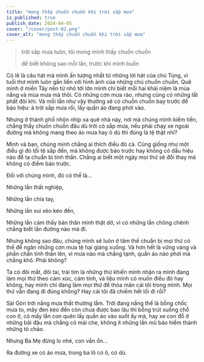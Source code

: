 ```yaml
---
title: "mong thấy chuồn chuồn khi trời sắp mưa"
is_published: true
publish_date: 2024-04-05
cover: "/cover/post-02.png"
cover_alt: "mong thấy chuồn chuồn khi trời sắp mưa"
---
```


> trời sắp mưa tuôn, tôi mong mình thấy chuồn chuồn
>
> để biết không sao mỗi lần, trước khi mình buồn

Có lẽ là câu hát mà mình ấn tượng nhất từ những lời hát của chú Tùng, vì tuổi thơ mình luôn gắn liền với hình ảnh của những chú chuồn chuồn. Quê mình ở miền Tây nên từ nhỏ tới lớn mình chỉ biết mỗi hai khái niệm là mùa nắng và mùa mưa mà thôi. Có những cơn mưa rào, nhưng cũng có những lất phất đôi khi. Và mỗi lần như vậy thường sẽ có chuồn chuồn bay trước để báo hiệu: à trời sắp mưa rồi, lấy quần áo đang phơi vào.

Nhưng ở thành phố nhộn nhịp xa quê nhà này, nơi mà chúng mình kiếm tiền, chẳng thấy chuồn chuồn đâu dù trời có sắp mưa, nếu phải chạy xe ngoài đường mà không mang theo áo mưa hay ô dù thì đúng là tệ thật nhỉ?

Mình và bạn, chúng mình chẳng ai thích điều đó cả. Cũng giống như một điều gì đó tồi tệ sắp đến, mà không được báo trước hay không có dấu hiệu nào để ta chuẩn bị tinh thần. Chẳng ai biết một ngày mọi thứ sẽ đổi thay mà không có điềm báo trước.

Đối với chúng mình, đó có thể là…

Những lần thất nghiệp,

Những lần chia tay,

Những lần xui xẻo kéo đến,

Những lần cảm thấy bản thân mình thật dở, vì có những lần chông chênh chẳng biết lần đường nào mà đi.

Nhưng không sao đâu, chúng mình sẽ luôn ở tâm thế chuẩn bị mọi thứ có thể để ngăn những cơn mưa tệ hại giáng xuống. Và hơn hết là vững vàng và phấn chấn tinh thần lên, vì mưa nào mà chẳng tạnh, quần áo nào phơi mà chẳng khô. Phải không?

Ta có đôi mắt, đôi tai, trái tim là những thứ khiến mình nhận ra mình đang làm mọi thứ theo cảm xúc, cảm tính, và liệu mình có muốn điều đó hay không, hay mình chỉ đang làm mọi thứ để thỏa mãn cái tôi trong mình. Mọi thứ vẫn đang đi đúng không? Hay cái tôi đã chiếm hết lối đi rồi?

Sài Gòn trời nắng mưa thất thường lắm. Trời đang nắng thế là bỗng chốc mưa to, mây đen kéo đến còn chưa được bao lâu thì bỗng trút xuống chỗ con ở, có mấy lần con quên lấy quần áo vào suốt ấy mà, hay xe con đỗ ở những bãi đậu mà chẳng có mái che, không ít những lần mũ bảo hiểm thành những tô cháo.

Nhưng Ba Mẹ đừng lo nhé, con vẫn ổn...

Ra đường xe có áo mưa, trong ba lô có ô, có dù.
